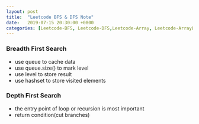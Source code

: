 ```yaml
---
layout: post
title:  "Leetcode BFS & DFS Note"
date:   2019-07-15 20:30:00 +0800
categories: [Leetcode-BFS, Leetcode-DFS,Leetcode-Array, Leetcode-ArrayList, Leetcode-LinkedList, Algorithm]
---
```

### Breadth First Search
- use queue to cache data
- use queue.size() to mark level
- use level to store result
- use hashset to store visited elements

### Depth First Search
- the entry point of loop or recursion is most important
- return condition(cut branches)
